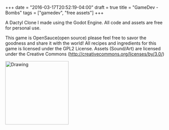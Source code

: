 +++
date = "2016-03-17T20:52:19-04:00"
draft = true
title = "GameDev - Bombs"
tags = ["gamedev",  "free assets"]
+++

A Dactyl Clone I made using the Godot Engine. All code and assets are free for personal use. 

This game is OpenSauce(open source) please feel free to savor the goodness and share it with the world! All recipes and ingredients for this game is licensed under the GPL2 License. 
Assets (Sound/Art) are licensed under the Creative Commons (http://creativecommons.org/licenses/by/3.0/)

<a href="https://github.com/randyyaj/Bombs"><img class="buymecoffee" src="https://camo.githubusercontent.com/cd6000ed84a02c75d1713cc1dee26b5505861ac9/687474703a2f2f692e696d6775722e636f6d2f3052394b31564f2e706e673f312532303d31303578" alt="Drawing" style="width: 200px;"/>
